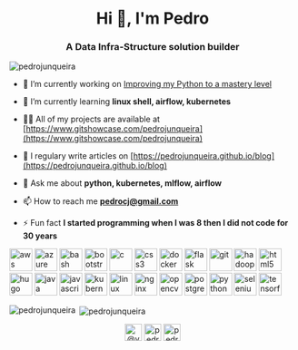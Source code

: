 <h1 align="center">Hi 👋, I'm Pedro</h1>
<h3 align="center">A Data Infra-Structure solution builder</h3>

<p align="left"> <img src="https://komarev.com/ghpvc/?username=pedrojunqueira" alt="pedrojunqueira" /> </p>

- 🔭 I’m currently working on [Improving my Python to a mastery level](pybit.es)

- 🌱 I’m currently learning **linux shell, airflow, kubernetes**

- 👨‍💻 All of my projects are available at [https://www.gitshowcase.com/pedrojunqueira](https://www.gitshowcase.com/pedrojunqueira)

- 📝 I regulary write articles on [https://pedrojunqueira.github.io/blog](https://pedrojunqueira.github.io/blog)

- 💬 Ask me about **python, kubernetes, mlflow, airflow**

- 📫 How to reach me **pedrocj@gmail.com**

- ⚡ Fun fact **I started programming when I was 8 then I did not code for 30 years**

<p align="left"><img src="https://devicons.github.io/devicon/devicon.git/icons/amazonwebservices/amazonwebservices-original-wordmark.svg" alt="aws" width="40" height="40"/> <img src="https://www.vectorlogo.zone/logos/microsoft_azure/microsoft_azure-icon.svg" alt="azure" width="40" height="40"/> <img src="https://www.vectorlogo.zone/logos/gnu_bash/gnu_bash-icon.svg" alt="bash" width="40" height="40"/> <img src="https://devicons.github.io/devicon/devicon.git/icons/bootstrap/bootstrap-plain.svg" alt="bootstrap" width="40" height="40"/> <img src="https://devicons.github.io/devicon/devicon.git/icons/c/c-original.svg" alt="c" width="40" height="40"/> <img src="https://devicons.github.io/devicon/devicon.git/icons/css3/css3-original-wordmark.svg" alt="css3" width="40" height="40"/> <img src="https://devicons.github.io/devicon/devicon.git/icons/docker/docker-original-wordmark.svg" alt="docker" width="40" height="40"/> <img src="https://www.vectorlogo.zone/logos/pocoo_flask/pocoo_flask-icon.svg" alt="flask" width="40" height="40"/> <img src="https://www.vectorlogo.zone/logos/git-scm/git-scm-icon.svg" alt="git" width="40" height="40"/> <img src="https://www.vectorlogo.zone/logos/apache_hadoop/apache_hadoop-icon.svg" alt="hadoop" width="40" height="40"/> <img src="https://devicons.github.io/devicon/devicon.git/icons/html5/html5-original-wordmark.svg" alt="html5" width="40" height="40"/> <img src="https://api.iconify.design/logos-hugo.svg" alt="hugo" width="40" height="40"/> <img src="https://devicons.github.io/devicon/devicon.git/icons/java/java-original-wordmark.svg" alt="java" width="40" height="40"/> <img src="https://devicons.github.io/devicon/devicon.git/icons/javascript/javascript-original.svg" alt="javascript" width="40" height="40"/> <img src="https://www.vectorlogo.zone/logos/kubernetes/kubernetes-icon.svg" alt="kubernetes" width="40" height="40"/> <img src="https://devicons.github.io/devicon/devicon.git/icons/linux/linux-original.svg" alt="linux" width="40" height="40"/> <img src="https://devicons.github.io/devicon/devicon.git/icons/nginx/nginx-original.svg" alt="nginx" width="40" height="40"/> <img src="https://www.vectorlogo.zone/logos/opencv/opencv-icon.svg" alt="opencv" width="40" height="40"/> <img src="https://devicons.github.io/devicon/devicon.git/icons/postgresql/postgresql-original-wordmark.svg" alt="postgresql" width="40" height="40"/> <img src="https://devicons.github.io/devicon/devicon.git/icons/python/python-original.svg" alt="python" width="40" height="40"/> <img src="https://i.ibb.co/9T29DD0/selenium.png" alt="selenium" width="40" height="40"/> <img src="https://www.vectorlogo.zone/logos/tensorflow/tensorflow-icon.svg" alt="tensorflow" width="40" height="40"/></p>

<p><img align="left" src="https://github-readme-stats.vercel.app/api/top-langs/?username=pedrojunqueira&layout=compact&hide=html" alt="pedrojunqueira" /></p>

<p>&nbsp;<img align="center" src="https://github-readme-stats.vercel.app/api?username=pedrojunqueira&show_icons=true" alt="pedrojunqueira" /></p>

<p align="center">
<a href="https://twitter.com/@velaepavio" target="blank"><img align="center" src="https://cdn.jsdelivr.net/npm/simple-icons@3.0.1/icons/twitter.svg" alt="@velaepavio" height="30" width="30" /></a>
<a href="https://linkedin.com/in/pedro-junqueira-537184" target="blank"><img align="center" src="https://cdn.jsdelivr.net/npm/simple-icons@3.0.1/icons/linkedin.svg" alt="pedro-junqueira-537184" height="30" width="30" /></a>
<a href="https://kaggle.com/pedrojunqueira" target="blank"><img align="center" src="https://cdn.jsdelivr.net/npm/simple-icons@3.0.1/icons/kaggle.svg" alt="pedrojunqueira" height="30" width="30" /></a>
</p>
